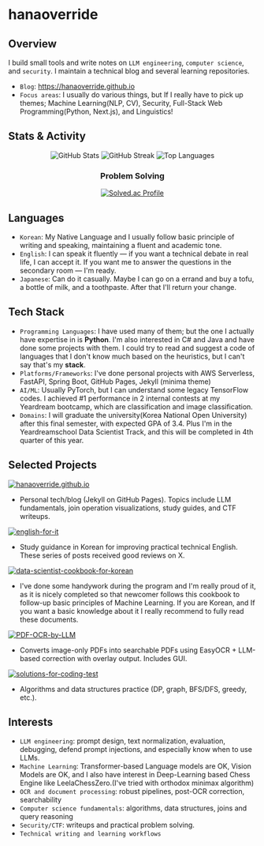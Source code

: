 # hanaoverride
## Overview
I build small tools and write notes on `LLM engineering`, `computer science`, and `security`. I maintain a technical blog and several learning repositories.
- `Blog`: https://hanaoverride.github.io
- `Focus areas`: I usually do various things, but If I really have to pick up themes; Machine Learning(NLP, CV), Security, Full-Stack Web Programming(Python, Next.js), and Linguistics!
## Stats & Activity

<div align="center">
 
![GitHub Stats](https://github-readme-stats.vercel.app/api?username=hanaoverride&show_icons=true&theme=dark&hide_border=true&count_private=true)
![GitHub Streak](https://github-readme-streak-stats.herokuapp.com/?user=hanaoverride&theme=dark&hide_border=true)
![Top Languages](https://github-readme-stats.vercel.app/api/top-langs/?username=hanaoverride&layout=compact&theme=dark&hide_border=true&hide=jupyter%20notebook)
### Problem Solving
[![Solved.ac Profile](http://mazassumnida.wtf/api/v2/generate_badge?boj=hanaoverride)](https://solved.ac/hanaoverride)

</div>

## Languages
- `Korean`: My Native Language and I usually follow basic principle of writing and speaking, maintaining a fluent and academic tone.
- `English`: I can speak it fluently — if you want a technical debate in real life, I can accept it. If you want me to answer the questions in the secondary room — I'm ready.
- `Japanese`: Can do it casually. Maybe I can go on a errand and buy a tofu, a bottle of milk, and a toothpaste. After that I'll return your change.
## Tech Stack
- `Programming Languages`: I have used many of them; but the one I actually have expertise in is **Python**.
I'm also interested in C# and Java and have done some projects with them. I could try to read and suggest a code of languages that I don't know much based on the heuristics, but I can't say that's my **stack**.
- `Platforms/Frameworks`: I've done personal projects with AWS Serverless, FastAPI, Spring Boot, GitHub Pages, Jekyll (minima theme)
- `AI/ML`: Usually PyTorch, but I can understand some legacy TensorFlow codes. I achieved #1 performance in 2 internal contests at my Yeardream bootcamp, which are classification and image classification.
- `Domains`: I will graduate the university(Korea National Open University) after this final semester, with expected GPA of 3.4. Plus I'm in the Yeardreamschool Data Scientist Track, and this will be completed in 4th quarter of this year.
## Selected Projects
[![hanaoverride.github.io](https://github-readme-stats.vercel.app/api/pin/?username=hanaoverride&repo=hanaoverride.github.io&show_owner=true)](https://github.com/hanaoverride/hanaoverride.github.io)

- Personal tech/blog (Jekyll on GitHub Pages). Topics include LLM fundamentals, join operation visualizations, study guides, and CTF writeups.

[![english-for-it](https://github-readme-stats.vercel.app/api/pin/?username=hanaoverride&repo=english-for-it&show_owner=true)](https://github.com/hanaoverride/english-for-it)

- Study guidance in Korean for improving practical technical English. These series of posts received good reviews on X.

[![data-scientist-cookbook-for-korean](https://github-readme-stats.vercel.app/api/pin/?username=hanaoverride&repo=data-scientist-cookbook-for-korean&show_owner=true)](https://github.com/hanaoverride/data-scientist-cookbook-for-korean)

- I've done some handywork during the program and I'm really proud of it, as it is nicely completed so that newcomer follows this cookbook to follow-up basic principles of Machine Learning. If you are Korean, and If you want a basic knowledge about it I really recommend to fully read these documents.

[![PDF-OCR-by-LLM](https://github-readme-stats.vercel.app/api/pin/?username=hanaoverride&repo=PDF-OCR-by-LLM&show_owner=true)](https://github.com/hanaoverride/PDF-OCR-by-LLM)

- Converts image-only PDFs into searchable PDFs using EasyOCR + LLM-based correction with overlay output. Includes GUI.

[![solutions-for-coding-test](https://github-readme-stats.vercel.app/api/pin/?username=hanaoverride&repo=solutions-for-coding-test&show_owner=true)](https://github.com/hanaoverride/solutions-for-coding-test)

- Algorithms and data structures practice (DP, graph, BFS/DFS, greedy, etc.).

## Interests
- `LLM engineering`: prompt design, text normalization, evaluation, debugging, defend prompt injections, and especially know when to use LLMs.
- `Machine Learning`: Transformer-based Language models are OK, Vision Models are OK, and I also have interest in Deep-Learning based Chess Engine like LeelaChessZero.(I've tried with orthodox minimax algorithm)
- `OCR and document processing`: robust pipelines, post-OCR correction, searchability
- `Computer science fundamentals`: algorithms, data structures, joins and query reasoning
- `Security/CTF`: writeups and practical problem solving.
- `Technical writing and learning workflows`
